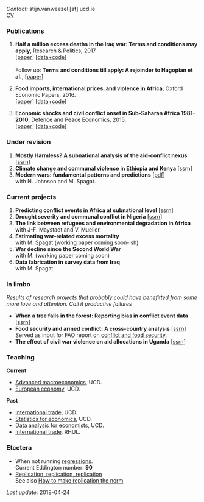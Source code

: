 *Contact:* stijn.vanweezel [at] ucd.ie <br>
[CV](https://github.com/CommonEconomist/cv/raw/master/cv_svw.pdf)

### Publications

1. **Half a million excess deaths in the Iraq war: Terms and conditions may apply**, Research & Politics, 2017.<br>
[[paper](http://journals.sagepub.com/doi/full/10.1177/2053168017732642)] [[data+code](https://github.com/CommonEconomist/publications/tree/master/RAP_2017)] <br><br>
Follow up: **Terms and conditions till apply: A rejoinder to Hagopian et al.**, [[paper](http://journals.sagepub.com/doi/full/10.1177/2053168018757858)]

2. **Food imports, international prices, and violence in Africa**, Oxford Economic Papers, 2016. <br>
[[paper](https://doi.org/10.1093/oep/gpw015)] [[data+code](https://github.com/CommonEconomist/publications/tree/master/OEP_2016)]

3. **Economic shocks and civil conflict onset in Sub-Saharan Africa 1981-2010**, Defence and Peace Economics, 2015. <br>
[[paper](http://www.tandfonline.com/doi/full/10.1080/10242694.2014.887489)] [[data+code](https://github.com/CommonEconomist/publications/tree/master/DPE_2015)]

### Under revision
1. **Mostly Harmless? A subnational analysis of the aid-conflict nexus** [[ssrn](https://ssrn.com/abstract=2450867)]
2. **Climate change and communal violence in Ethiopia and Kenya** [[ssrn](https://ssrn.com/abstract=2880526)]
3. **Modern wars: fundamental patterns and predictions** [[pdf](https://www.ucd.ie/t4cms/WP17_21.pdf)] <br>
with N. Johnson and M. Spagat. 

### Current projects
1. **Predicting conflict events in Africa at subnational level** [[ssrn](https://ssrn.com/abstract=3019940)]
2. **Drought severity and communal conflict in Nigeria** [[ssrn]( https://ssrn.com/abstract=2880540)]
3. **The link between refugees and environmental degradation in Africa** <br>
with J-F. Maystadt and V. Mueller.
4. **Estimating war-related excess mortality**<br>
with M. Spagat (working paper coming soon-ish)
5. **War decline since the Second World War**<br>
with M. (working paper coming soon)
6. **Data fabrication in survey data from Iraq**<br>
with M. Spagat

### In limbo
*Results of research projects that probably could have benefitted from some more love and attention. Call it productive failures*
* **When a tree falls in the forest: Reporting bias in conflict event data** [[ssrn](http://ssrn.com/abstract=2805949)]
* **Food security and armed conflict: A cross-country analysis** [[ssrn](https://ssrn.com/abstract=2934177)]<br>
Served as input for FAO report on [conflict and food security](http://www.fao.org/3/a-i7821e.pdf).
* **The effect of civil war violence on aid allocations in Uganda** [[ssrn](https://ssrn.com/abstract=2843797)]

### Teaching 

**Current**
* [Advanced macroeconomics](https://github.com/CommonEconomist/teaching/tree/master/advanced_macroeconomics), UCD.
* [European economy](https://github.com/CommonEconomist/teaching/tree/master/european_economy), UCD.

**Past**
* [International trade](https://github.com/CommonEconomist/teaching/tree/master/international_trade), UCD.
* [Statistics for economics](https://github.com/CommonEconomist/teaching/tree/master/statistics_economics), UCD.
* [Data analysis for economists](https://github.com/CommonEconomist/teaching/tree/master/data_analysis), UCD.
* [International trade](https://github.com/CommonEconomist/Teaching/tree/master/international_trade/rhul), RHUL.

### Etcetera
* When not running [regressions](https://www.strava.com/athletes/2135375).<br>
Current Eddington number: **90**
* [Replication, replication, replication](https://github.com/CommonEconomist/replications)<br>
See also [How to make replication the norm](https://www.nature.com/articles/d41586-018-02108-9)


*Last update:* 2018-04-24
